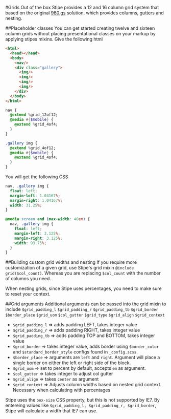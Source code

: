 #Grids
Out of the box Stipe provides a 12 and 16 column grid system that based on the original [960.gs](http://960.gs/) solution, which provides columns, gutters and nesting.


##Placeholder classes
You can get started creating twelve and sixteen column grids without placing presentational classes on your markup by applying stipes mixins. Give the following html

```html
<html>
  <head></head>
  <body>
    <nav/>
    <div class="gallery">
      <img/>
      <img/>
      <img/>
      <img/>
    </div>
  </body>
</html>
```

```sass
nav {
  @extend %grid_12of12;
  @media #{$mobile} {
    @extend %grid_4of4;
  }
}

.gallery img {
  @extend %grid_4of12;
  @media #{$mobile} {
    @extend %grid_4of4;
  }
}
```

You will get the following CSS

```css
nav, .gallery img {
  float: left;
  margin-left: 1.04167%;
  margin-right: 1.04167%;
  width: 31.25%;
}

@media screen and (max-width: 40em) {
  nav, .gallery img {
    float: left;
    margin-left: 3.125%;
    margin-right: 3.125%;
    width: 93.75%;
  }
}
```

##Building custom grid widths and nesting
If you require more customization of a given grid, use Stipe's grid mixin `@include grid($col_count)`. Whereas you are replacing `$col_count` with the number of columns you need.

When nesting grids, since Stipe uses percentages, you need to make sure to reset your context.

##Grid arguments
Additional arguments can be passed into the grid mixin to include `$grid_padding_l` `$grid_padding_r` `$grid_padding_tb` `$grid_border` `$border_place` `$grid_uom` `$col_gutter` `$grid_type` `$grid_align` `$grid_context`

* `$grid_padding_l` => adds padding LEFT, takes integer value
* `$grid_padding_r` => adds padding RIGHT, takes integer value
* `$grid_padding_tb` => adds padding TOP and BOTTOM, takes integer value
* `$grid_border` => takes integer value, adds border using `$border_color` and `$standard_border_style` configs found in `_config.scss`.
* `$border_place` => arguments are `left` and `right`. Argument will place a single border on either the left or right side of the block.
* `$grid_uom` => set to percent by default, accepts `em` as argument.
* `$col_gutter` => takes integer to adjust col gutter
* `$grid_align` => takes `center` as argument
* `$grid_context` => Adjusts column widths based on nested grid context. Necessary when calculating with percentages

Stipe uses the `box-size` CSS property, but this is not supported by IE7. By entereing values like `$grid_padding_l, $grid_padding_r, $grid_border`, Stipe will calculate a width that IE7 can use.
